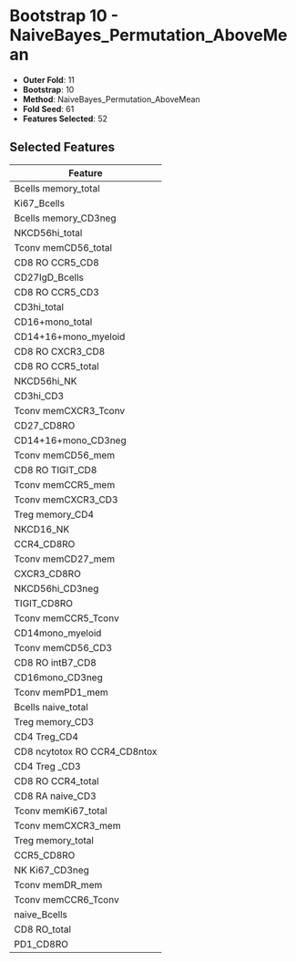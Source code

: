 # Bootstrap 10 - NaiveBayes_Permutation_AboveMean

- **Outer Fold**: 11
- **Bootstrap**: 10
- **Method**: NaiveBayes_Permutation_AboveMean
- **Fold Seed**: 61
- **Features Selected**: 52

## Selected Features

| Feature |
|---------|
| Bcells memory_total |
| Ki67_Bcells |
| Bcells memory_CD3neg |
| NKCD56hi_total |
| Tconv memCD56_total |
| CD8 RO CCR5_CD8 |
| CD27IgD_Bcells |
| CD8 RO CCR5_CD3 |
| CD3hi_total |
| CD16+mono_total |
| CD14+16+mono_myeloid |
| CD8 RO CXCR3_CD8 |
| CD8 RO CCR5_total |
| NKCD56hi_NK |
| CD3hi_CD3 |
| Tconv memCXCR3_Tconv |
| CD27_CD8RO |
| CD14+16+mono_CD3neg |
| Tconv memCD56_mem |
| CD8 RO TIGIT_CD8 |
| Tconv memCCR5_mem |
| Tconv memCXCR3_CD3 |
| Treg memory_CD4 |
| NKCD16_NK |
| CCR4_CD8RO |
| Tconv memCD27_mem |
| CXCR3_CD8RO |
| NKCD56hi_CD3neg |
| TIGIT_CD8RO |
| Tconv memCCR5_Tconv |
| CD14mono_myeloid |
| Tconv memCD56_CD3 |
| CD8 RO intB7_CD8 |
| CD16mono_CD3neg |
| Tconv memPD1_mem |
| Bcells naive_total |
| Treg memory_CD3 |
| CD4 Treg_CD4 |
| CD8 ncytotox RO CCR4_CD8ntox |
| CD4 Treg _CD3 |
| CD8 RO CCR4_total |
| CD8 RA naive_CD3 |
| Tconv memKi67_total |
| Tconv memCXCR3_mem |
| Treg memory_total |
| CCR5_CD8RO |
| NK Ki67_CD3neg |
| Tconv memDR_mem |
| Tconv memCCR6_Tconv |
| naive_Bcells |
| CD8 RO_total |
| PD1_CD8RO |
